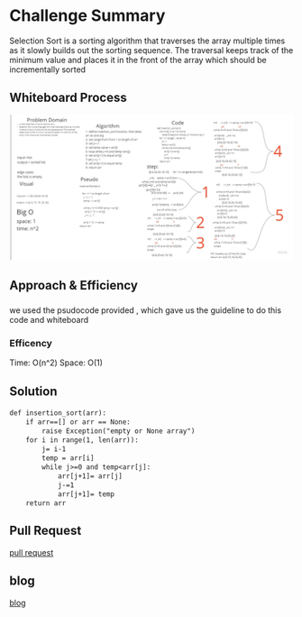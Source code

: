 # Challenge Summary
Selection Sort is a sorting algorithm that traverses the array multiple times as it slowly builds out the sorting sequence. The traversal keeps track of the minimum value and places it in the front of the array which should be incrementally sorted

## Whiteboard Process
![insertionsort](../../assets/insertion_sort.jpg)


## Approach & Efficiency
### 
we used the psudocode provided , which gave us the guideline to do this code and whiteboard
### Efficency
Time: O(n^2)
Space: O(1)



## Solution
```
def insertion_sort(arr):
    if arr==[] or arr == None:
        raise Exception("empty or None array")
    for i in range(1, len(arr)):
        j= i-1
        temp = arr[i]
        while j>=0 and temp<arr[j]:
            arr[j+1]= arr[j]
            j-=1
            arr[j+1]= temp
    return arr

```
## Pull Request
[pull request](https://github.com/SalimHass/blogs/pull/1)

## blog
[blog](https://github.com/SalimHass/blogs/blob/main/blogs/insertion_Sort/BLOG.md)
